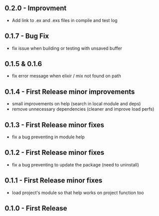 ## 0.2.0 - Improvment
* Add link to .ex and .exs files in compile and test log

## 0.1.7 - Bug Fix
* fix issue when building or testing with unsaved buffer

## 0.1.5 & 0.1.6
* fix error message when elixir / mix not found on path

## 0.1.4 - First Release minor improvements
* small improvements on help (search in local module and deps)
* remove unnecessary dependencies (cleaner and improve load perfs)

## 0.1.3 - First Release minor fixes
* fix a bug preventing in module help

## 0.1.2 - First Release minor fixes
* fix a bug preventing to update the package (need to uninstall)

## 0.1.1 - First Release minor fixes
* load project's module so that help works on project function too

## 0.1.0 - First Release
